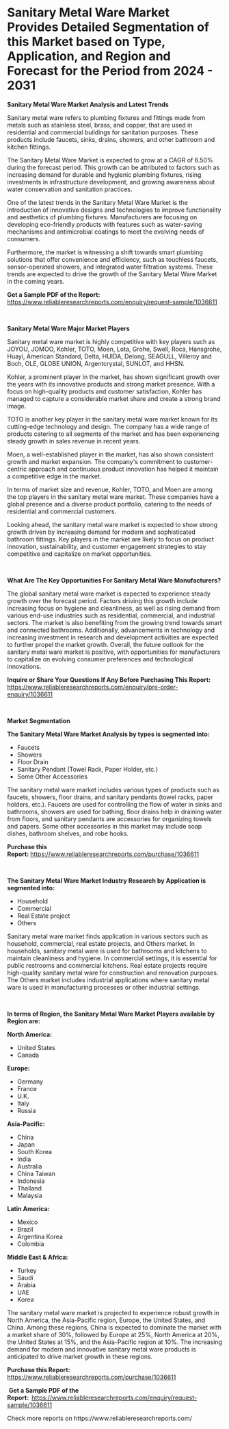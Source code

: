 <p><h1>Sanitary Metal Ware Market Provides Detailed Segmentation of this Market based on Type, Application, and Region and Forecast for the Period from 2024 - 2031</h1></p><p><strong>Sanitary Metal Ware Market Analysis and Latest Trends</strong></p>
<p><p>Sanitary metal ware refers to plumbing fixtures and fittings made from metals such as stainless steel, brass, and copper, that are used in residential and commercial buildings for sanitation purposes. These products include faucets, sinks, drains, showers, and other bathroom and kitchen fittings.</p><p>The Sanitary Metal Ware Market is expected to grow at a CAGR of 6.50% during the forecast period. This growth can be attributed to factors such as increasing demand for durable and hygienic plumbing fixtures, rising investments in infrastructure development, and growing awareness about water conservation and sanitation practices.</p><p>One of the latest trends in the Sanitary Metal Ware Market is the introduction of innovative designs and technologies to improve functionality and aesthetics of plumbing fixtures. Manufacturers are focusing on developing eco-friendly products with features such as water-saving mechanisms and antimicrobial coatings to meet the evolving needs of consumers.</p><p>Furthermore, the market is witnessing a shift towards smart plumbing solutions that offer convenience and efficiency, such as touchless faucets, sensor-operated showers, and integrated water filtration systems. These trends are expected to drive the growth of the Sanitary Metal Ware Market in the coming years.</p></p>
<p><strong>Get a Sample PDF of the Report:&nbsp;</strong> <a href="https://www.reliableresearchreports.com/enquiry/request-sample/1036611">https://www.reliableresearchreports.com/enquiry/request-sample/1036611</a></p>
<p>&nbsp;</p>
<p><strong>Sanitary Metal Ware Major Market Players</strong></p>
<p><p>Sanitary metal ware market is highly competitive with key players such as JOYOU, JOMOO, Kohler, TOTO, Moen, Lota, Grohe, Swell, Roca, Hansgrohe, Huayi, American Standard, Delta, HUIDA, Delong, SEAGULL, Villeroy and Boch, OLE, GLOBE UNION, Argentcrystal, SUNLOT, and HHSN. </p><p>Kohler, a prominent player in the market, has shown significant growth over the years with its innovative products and strong market presence. With a focus on high-quality products and customer satisfaction, Kohler has managed to capture a considerable market share and create a strong brand image.</p><p>TOTO is another key player in the sanitary metal ware market known for its cutting-edge technology and design. The company has a wide range of products catering to all segments of the market and has been experiencing steady growth in sales revenue in recent years.</p><p>Moen, a well-established player in the market, has also shown consistent growth and market expansion. The company's commitment to customer-centric approach and continuous product innovation has helped it maintain a competitive edge in the market.</p><p>In terms of market size and revenue, Kohler, TOTO, and Moen are among the top players in the sanitary metal ware market. These companies have a global presence and a diverse product portfolio, catering to the needs of residential and commercial customers.</p><p>Looking ahead, the sanitary metal ware market is expected to show strong growth driven by increasing demand for modern and sophisticated bathroom fittings. Key players in the market are likely to focus on product innovation, sustainability, and customer engagement strategies to stay competitive and capitalize on market opportunities.</p></p>
<p>&nbsp;</p>
<p><strong>What Are The Key Opportunities For Sanitary Metal Ware Manufacturers?</strong></p>
<p><p>The global sanitary metal ware market is expected to experience steady growth over the forecast period. Factors driving this growth include increasing focus on hygiene and cleanliness, as well as rising demand from various end-use industries such as residential, commercial, and industrial sectors. The market is also benefiting from the growing trend towards smart and connected bathrooms. Additionally, advancements in technology and increasing investment in research and development activities are expected to further propel the market growth. Overall, the future outlook for the sanitary metal ware market is positive, with opportunities for manufacturers to capitalize on evolving consumer preferences and technological innovations.</p></p>
<p><strong>Inquire or Share Your Questions If Any Before Purchasing This Report:</strong> <a href="https://www.reliableresearchreports.com/enquiry/pre-order-enquiry/1036611">https://www.reliableresearchreports.com/enquiry/pre-order-enquiry/1036611</a></p>
<p>&nbsp;</p>
<p><strong>Market Segmentation</strong></p>
<p><strong>The Sanitary Metal Ware Market Analysis by types is segmented into:</strong></p>
<p><ul><li>Faucets</li><li>Showers</li><li>Floor Drain</li><li>Sanitary Pendant (Towel Rack, Paper Holder, etc.)</li><li>Some Other Accessories</li></ul></p>
<p><p>The sanitary metal ware market includes various types of products such as faucets, showers, floor drains, and sanitary pendants (towel racks, paper holders, etc.). Faucets are used for controlling the flow of water in sinks and bathrooms, showers are used for bathing, floor drains help in draining water from floors, and sanitary pendants are accessories for organizing towels and papers. Some other accessories in this market may include soap dishes, bathroom shelves, and robe hooks.</p></p>
<p><strong>Purchase this Report:&nbsp;</strong><a href="https://www.reliableresearchreports.com/purchase/1036611">https://www.reliableresearchreports.com/purchase/1036611</a></p>
<p>&nbsp;</p>
<p><strong>The Sanitary Metal Ware Market Industry Research by Application is segmented into:</strong></p>
<p><ul><li>Household</li><li>Commercial</li><li>Real Estate project</li><li>Others</li></ul></p>
<p><p>Sanitary metal ware market finds application in various sectors such as household, commercial, real estate projects, and Others market. In households, sanitary metal ware is used for bathrooms and kitchens to maintain cleanliness and hygiene. In commercial settings, it is essential for public restrooms and commercial kitchens. Real estate projects require high-quality sanitary metal ware for construction and renovation purposes. The Others market includes industrial applications where sanitary metal ware is used in manufacturing processes or other industrial settings.</p></p>
<p>&nbsp;</p>
<p><strong>In terms of Region, the Sanitary Metal Ware Market Players available by Region are:</strong></p>
<p>
    <p> <strong> North America: </strong>
        <ul>
            <li>United States</li>
            <li>Canada</li>
        </ul>
        </p> 
    <p> <strong> Europe: </strong>
        <ul>
            <li>Germany</li>
            <li>France</li>
            <li>U.K.</li>
            <li>Italy</li>
            <li>Russia</li>
        </ul>
        </p> 
    <p> <strong> Asia-Pacific: </strong>
        <ul>
            <li>China</li>
            <li>Japan</li>
            <li>South Korea</li>
            <li>India</li>
            <li>Australia</li>
            <li>China Taiwan</li>
            <li>Indonesia</li>
            <li>Thailand</li>
            <li>Malaysia</li>
        </ul>
        </p> 
    <p> <strong> Latin America: </strong>
        <ul>
            <li>Mexico</li>
            <li>Brazil</li>
            <li>Argentina Korea</li>
            <li>Colombia</li>
        </ul>
        </p> 
    <p> <strong> Middle East & Africa: </strong>
        <ul>
            <li>Turkey</li>
            <li>Saudi</li>
            <li>Arabia</li>
            <li>UAE</li>
            <li>Korea</li>
        </ul>
    </p>
    </p>
<p><p>The sanitary metal ware market is projected to experience robust growth in North America, the Asia-Pacific region, Europe, the United States, and China. Among these regions, China is expected to dominate the market with a market share of 30%, followed by Europe at 25%, North America at 20%, the United States at 15%, and the Asia-Pacific region at 10%. The increasing demand for modern and innovative sanitary metal ware products is anticipated to drive market growth in these regions.</p></p>
<p><strong>Purchase this Report: </strong><a href="https://www.reliableresearchreports.com/purchase/1036611">https://www.reliableresearchreports.com/purchase/1036611</a></p>
<p>&nbsp;<strong>Get a Sample PDF of the Report:&nbsp;&nbsp;</strong><a href="https://www.reliableresearchreports.com/enquiry/request-sample/1036611">https://www.reliableresearchreports.com/enquiry/request-sample/1036611</a></p>
<p><strong></strong></p>
<p>Check more reports on https://www.reliableresearchreports.com/</p>